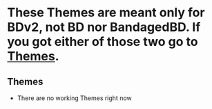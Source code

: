 # These Themes are meant only for BDv2, not BD nor BandagedBD. If you got either of those two go to [Themes](https://github.com/mwittrien/BetterDiscordAddons/tree/master/Themes/).

## Themes
 - There are no working Themes right now